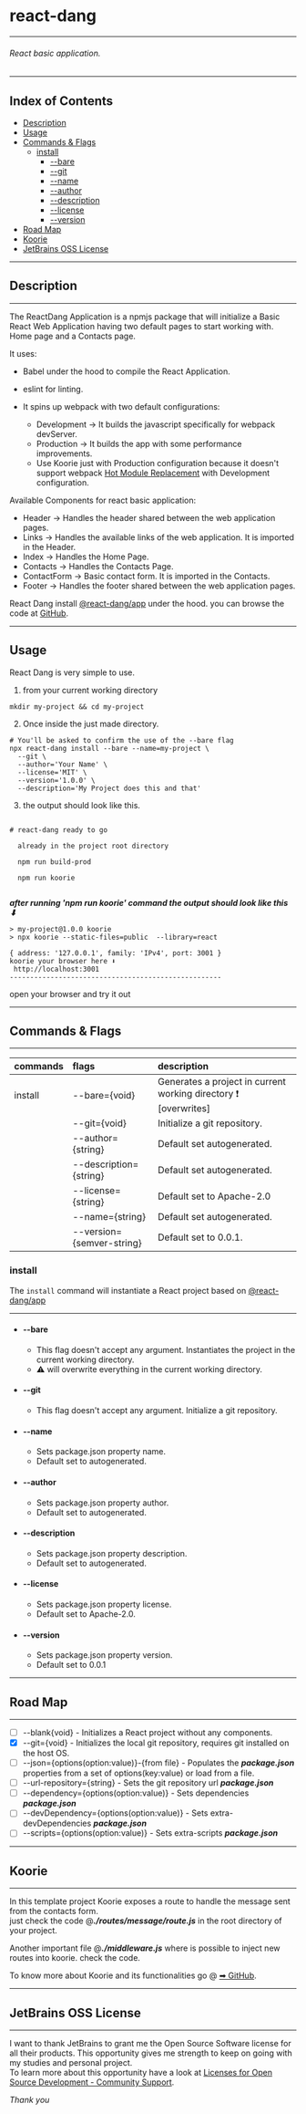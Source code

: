 # react-dang

___

###### React basic application.

___

## Index of Contents

- [Description](#description)
- [Usage](#usage)
- [Commands & Flags](#commands--flags)
  - [install](#install)
    - [--bare](#--bare)
    - [--git](#--git)
    - [--name](#--name)
    - [--author](#--author)
    - [--description](#--description)
    - [--license](#--license)
    - [--version](#--version)
- [Road Map](#road-map)
- [Koorie](#koorie)
- [JetBrains OSS License](#jetbrains-oss-license)
    
___

## Description

___

The ReactDang Application is a npmjs package that will initialize a Basic React Web Application having two default pages to start working with.  
Home page and a Contacts page.

It uses:
- Babel under the hood to compile the React Application.
- eslint for linting.
- It spins up webpack with two default configurations:

  - Development -> It builds the javascript specifically for webpack devServer.
  - Production -> It builds the app with some performance improvements.  
  - Use Koorie just with Production configuration because it doesn't support webpack [Hot Module Replacement](https://webpack.js.org/concepts/hot-module-replacement/) with Development configuration.

Available Components for react basic application:

- Header -> Handles the header shared between the web application pages.
- Links -> Handles the available links of the web application. It is imported in the Header.
- Index -> Handles the Home Page.
- Contacts -> Handles the Contacts Page.
- ContactForm -> Basic contact form. It is imported in the Contacts.
- Footer -> Handles the footer shared between the web application pages.

React Dang install [@react-dang/app](https://www.npmjs.com/package/@react-dang/app) under the hood. you can browse the code at [GitHub](https://github.com/simonedelpopolo/react-dang-app). 

___

## Usage

React Dang is very simple to use.

1. from your current working directory

```shell
mkdir my-project && cd my-project
```

2. Once inside the just made directory. 


```shell
# You'll be asked to confirm the use of the --bare flag
npx react-dang install --bare --name=my-project \
  --git \
  --author='Your Name' \
  --license='MIT' \
  --version='1.0.0' \
  --description='My Project does this and that'
```

3. the output should look like this.

```shell

# react-dang ready to go

  already in the project root directory
  
  npm run build-prod
  
  npm run koorie
  
```

**_after running 'npm run koorie' command  the output should look like this ⬇_**

```shell  
> my-project@1.0.0 koorie
> npx koorie --static-files=public  --library=react

{ address: '127.0.0.1', family: 'IPv4', port: 3001 }
koorie your browser here ⬇︎ 
 http://localhost:3001
----------------------------------------------------

```

open your browser and try it out

___

## Commands & Flags

___

| commands    | flags                     | description                                                      |
|:------------|:--------------------------|:-----------------------------------------------------------------|
| install     | --bare={void}             | Generates a project in current working directory ❗️ [overwrites] |
|             | --git={void}              | Initialize a git repository.                                     |
|             | --author={string}         | Default set autogenerated.                                       |
|             | --description={string}    | Default set autogenerated.                                       |
|             | --license={string}        | Default set to Apache-2.0                                        |
|             | --name={string}           | Default set autogenerated.                                       |
|             | --version={semver-string} | Default set to 0.0.1.                                            |

### install

The `install` command will instantiate a React project based on [@react-dang/app](https://github.com/simonedelpopolo/react-dang-app/)

___

  - #### --bare
    - This flag doesn't accept any argument. Instantiates the project in the current working directory.
    - ⚠ will overwrite everything in the current working directory.

  - #### --git
    - This flag doesn't accept any argument. Initialize a git repository.
  
  - #### --name
    - Sets package.json property name.
    - Default set to autogenerated.

  - #### --author
    - Sets package.json property author.
    - Default set to autogenerated.

  - #### --description
    - Sets package.json property description.
    - Default set to autogenerated.

  - #### --license
    - Sets package.json property license.
    - Default set to Apache-2.0.

  - #### --version
    - Sets package.json property version.
    - Default set to 0.0.1
    

___

## Road Map

___

- [ ] --blank{void} - Initializes a React project without any components.
- [X] --git={void} - Initializes the local git repository, requires git installed on the host OS.
- [ ] --json={options(option:value)}-{from file} - Populates the **_package.json_** properties from a set of options(key:value) or load from a file.
- [ ] --url-repository={string} - Sets the git repository url **_package.json_**
- [ ] --dependency={options(option:value)} - Sets dependencies **_package.json_**
- [ ] --devDependency={options(option:value)} - Sets extra-devDependencies **_package.json_**
- [ ] --scripts={options(option:value)} - Sets extra-scripts **_package.json_**

___

## Koorie

___

In this template project Koorie exposes a route to handle the message sent from the contacts form.  
just check the code @**_./routes/message/route.js_** in the root directory of your project.

Another important file @**_./middleware.js_** where is possible to inject new routes into koorie. check the code.

To know more about Koorie and its functionalities go @ [➡ GitHub](https://github.com/simonedelpopolo/koorie).

___

## JetBrains OSS License

___

I want to thank JetBrains to grant me the Open Source Software license for all their products. This opportunity gives me
strength to keep on going with my studies and personal project.  
To learn more about this opportunity have a look
at [Licenses for Open Source Development - Community Support](https://www.jetbrains.com/community/opensource/).

_Thank you_
